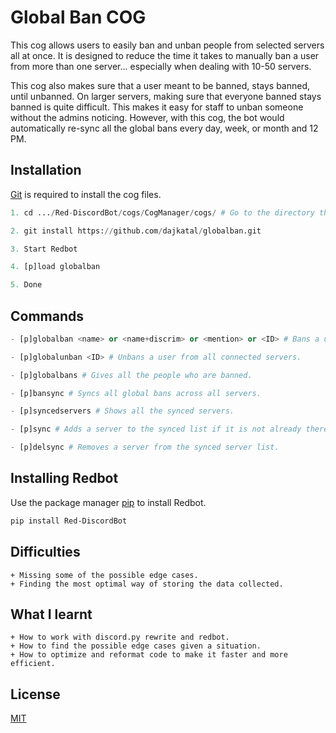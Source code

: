 # Global Ban COG

This cog allows users to easily ban and unban people from selected servers all at once. It is designed to reduce the time it takes to manually ban a user from more than one server... especially when dealing with 10-50 servers.

This cog also makes sure that a user meant to be banned, stays banned, until unbanned. On larger servers, making sure that everyone banned stays banned is quite difficult. This makes it easy for staff to unban someone without the admins noticing. However, with this cog, the bot would automatically re-sync all the global bans every day, week, or month and 12 PM.
## Installation

[Git](https://git-scm.com/downloads) is required to install the cog files.

```python
1. cd .../Red-DiscordBot/cogs/CogManager/cogs/ # Go to the directory that has Redbot installed.

2. git install https://github.com/dajkatal/globalban.git

3. Start Redbot

4. [p]load globalban

5. Done
```

## Commands

```python
- [p]globalban <name> or <name+discrim> or <mention> or <ID> # Bans a user from all connected servers.

- [p]globalunban <ID> # Unbans a user from all connected servers.

- [p]globalbans # Gives all the people who are banned.

- [p]bansync # Syncs all global bans across all servers.

- [p]syncedservers # Shows all the synced servers.

- [p]sync # Adds a server to the synced list if it is not already there and re-syncs all the global bans.

- [p]delsync # Removes a server from the synced server list.
```

## Installing Redbot
Use the package manager [pip](https://pip.pypa.io/en/stable/) to install Redbot.

```bash
pip install Red-DiscordBot
```

## Difficulties
```
+ Missing some of the possible edge cases.
+ Finding the most optimal way of storing the data collected.
```

## What I learnt
```
+ How to work with discord.py rewrite and redbot.
+ How to find the possible edge cases given a situation.
+ How to optimize and reformat code to make it faster and more efficient.
``` 

## License
[MIT](https://choosealicense.com/licenses/mit/)
